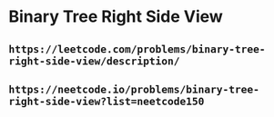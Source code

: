 # Binary Tree Right Side View

## `https://leetcode.com/problems/binary-tree-right-side-view/description/`

## `https://neetcode.io/problems/binary-tree-right-side-view?list=neetcode150`
